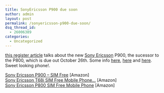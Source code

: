 ```yaml
---
title: SonyEricsson P900 due soon
author: admin
layout: post
permalink: /sonyericsson-p900-due-soon/
dsq_thread_id:
  - 26006389
categories:
  - Uncategorized
---
```

[this register article][1] talks about the new [Sony Ericsson][2] P900, the sucessor to the P800, which is due out October 26th. Some info [here][3], [here][4] and [here][5]. Sweet looking phone!. 

<a HREF="http://www.amazon.co.uk/exec/obidos/ASIN/B0000YQ3PM/lotassmartman-21">Sony Ericsson P900 &#8211; SIM Free</a> [Amazon]  
<a HREF="http://www.amazon.co.uk/exec/obidos/ASIN/B000094U58/lotassmartman-21">Sony Ericsson T68i SIM Free Mobile Phone&#8230;</a> [Amazon]  
<a HREF="http://www.amazon.co.uk/exec/obidos/ASIN/B000094U54/lotassmartman-21">Sony Ericsson P800 SIM Free Mobile Phone</a> [Amazon]

 [1]: http://www.theregister.co.uk/content/68/33216.html
 [2]: http://www.sonyericsson.com
 [3]: http://mobitopia.com/20031003.html#003946
 [4]: http://www.howardforums.com/showthread.php?s=126f907a1720a011124fdc7c25b1a2d8&threadid=212982
 [5]: http://www.mobile-review.com/review/sonyericsson-p900-en.shtml